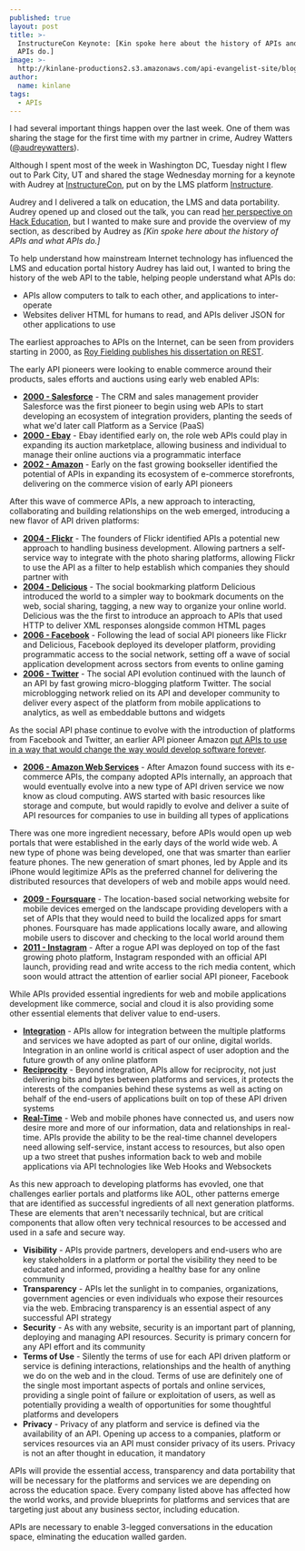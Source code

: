 ```yaml
---
published: true
layout: post
title: >-
  InstructureCon Keynote: [Kin spoke here about the history of APIs and what
  APIs do.]
image: >-
  http://kinlane-productions2.s3.amazonaws.com/api-evangelist-site/blog/instructurecon-keynote-utah.jpg
author:
  name: kinlane
tags:
  - APIs
---
```

I had several important things happen over the last week. One of them was sharing the stage for the first time with my partner in crime, Audrey Watters ([@audreywatters](https://twitter.com/audreywatters)).

Although I spent most of the week in Washington DC, Tuesday night I flew out to Park City, UT and shared the stage Wednesday morning for a keynote with Audrey at [InstructureCon](http://www.instructure.com/instructurecon "InstructureCon"), put on by the LMS platform [Instructure](http://www.instructure.com/ "LMS by Instructure").

Audrey and I delivered a talk on education, the LMS and data portability. Audrey opened up and closed out the talk, you can read [her perspective on Hack Education](http://hackeducation.com/2013/06/19/the-lms-as-portal-instructurecon/), but I wanted to make sure and provide the overview of my section, as described by Audrey as _\[Kin spoke here about the history of APIs and what APIs do.\]_

To help understand how mainstream Internet technology has influenced the LMS and education portal history Audrey has laid out, I wanted to bring the history of the web API to the table, helping people understand what APIs do:

*   APIs allow computers to talk to each other, and applications to inter-operate
*   Websites deliver HTML for humans to read, and APIs deliver JSON for other applications to use

The earliest approaches to APIs on the Internet, can be seen from providers starting in 2000, as [Roy Fielding publishes his dissertation on REST](https://www.ics.uci.edu/~fielding/pubs/dissertation/top.htm).

The early API pioneers were looking to enable commerce around their products, sales efforts and auctions using early web enabled APIs:

*   **[2000 - Salesforce](http://www.apievangelist.com/2011/01/28/history-of-apis-salesforce-com/ "History of Salesforce API")** - The CRM and sales management provider Salesforce was the first pioneer to begin using web APIs to start developing an ecosystem of integration providers, planting the seeds of what we'd later call Platform as a Service (PaaS)
*   **[2000 - Ebay](http://www.apievangelist.com/2011/01/26/history-of-apis-ebay/ "History of Ebay API")** - Ebay identified early on, the role web APIs could play in expanding its auction marketplace, allowing business and individual to manage their online auctions via a programmatic interface
*   **[2002 - Amazon](http://www.apievangelist.com/2011/01/28/history-of-apis-amazon-e-commerce/ "History of Amazon E-Commerce API")** - Early on the fast growing bookseller identified the potential of APIs in expanding its ecosystem of e-commerce storefronts, delivering on the commerce vision of early API pioneers

After this wave of commerce APIs, a new approach to interacting, collaborating and building relationships on the web emerged, introducing a new flavor of API driven platforms:

*   **[2004 - Flickr](/2011/02/09/history-of-apis-flickr-api/ "History of Flickr API")** \- The founders of Flickr identified APIs a potential new approach to handling business development. Allowing partners a self-service way to integrate with the photo sharing platforms, allowing Flickr to use the API as a filter to help establish which companies they should partner with
*   **[2004 - Delicious](/2013/06/09/history-of-apis-del-icio-us/ "History of Delicious API")** - The social bookmarking platform Delicious introduced the world to a simpler way to bookmark documents on the web, social sharing, tagging, a new way to organize your online world. Delicious was the the first to introduce an approach to APIs that used HTTP to deliver XML responses alongside common HTML pages
*   **[2006 - Facebook](http://www.apievangelist.com/2011/01/28/history-of-apis-facebook-development-platform/ "History of Facebook API")** - Following the lead of social API pioneers like Flickr and Delicious, Facebook deployed its developer platform, providing programmatic access to the social network, setting off a wave of social application development across sectors from events to online gaming
*   **[2006 - Twitter](http://www.apievangelist.com/2011/01/26/history-of-apis-twitter/)** - The social API evolution continued with the launch of an API by fast growing micro-blogging platform Twitter. The social microblogging network relied on its API and developer community to deliver every aspect of the platform from mobile applications to analytics, as well as embeddable buttons and widgets

As the social API phase continue to evolve with the introduction of platforms from Facebook and Twitter, an earlier API pioneer Amazon [put APIs to use in a way that would change the way would develop software forever](/2012/01/12/the-secret-to-amazons-success-internal-apis/).

*   **[2006 - Amazon Web Services](http://www.apievangelist.com/2011/03/12/history-of-apis-amazon-s3/)** - After Amazon found success with its e-commerce APIs, the company adopted APIs internally, an approach that would eventually evolve into a new type of API driven service we now know as cloud computing. AWS started with basic resources like storage and compute, but would rapidly to evolve and deliver a suite of API resources for companies to use in building all types of applications

There was one more ingredient necessary, before APIs would open up web portals that were established in the early days of the world wide web. A new type of phone was being developed, one that was smarter than earlier feature phones. The new generation of smart phones, led by Apple and its iPhone would legitimize APIs as the preferred channel for delivering the distributed resources that developers of web and mobile apps would need.

*   **[2009 - Foursquare](http://www.apievangelist.com/2011/03/11/history-of-apis-foursquare-api/ "History of Foursquare APIs")** - The location-based social networking website for mobile devices emerged on the landscape providing developers with a set of APIs that they would need to build the localized apps for smart phones. Foursquare has made applications locally aware, and allowing mobile users to discover and checking to the local world around them
*   **[2011 - Instagram](http://www.apievangelist.com/2011/03/11/history-of-apis-instagram-api/ "History of Instagram API")** - After a rogue API was deployed on top of the fast growing photo platform, Instagram responded with an official API launch, providing read and write access to the rich media content, which soon would attract the attention of earlier social API pioneer, Facebook

While APIs provided essential ingredients for web and mobile applications development like commerce, social and cloud it is also providing some other essential elements that deliver value to end-users.

*   **[Integration](http://integration.apievangelist.com "API Integration")** - APIs allow for integration between the multiple platforms and services we have adopted as part of our online, digital worlds. Integration in an online world is critical aspect of user adoption and the future growth of any online platform
*   **[Reciprocity](http://reciprocity.apievangelist.com "API Reciprocity")** - Beyond integration, APIs allow for reciprocity, not just delivering bits and bytes between platforms and services, it protects the interests of the companies behind these systems as well as acting on behalf of the end-users of applications built on top of these API driven systems
*   **[Real-Time](http://realtime.apievangelist.com/ "Real-Time APIs")** - Web and mobile phones have connected us, and users now desire more and more of our information, data and relationships in real-time. APIs provide the ability to be the real-time channel developers need allowing self-service, instant access to resources, but also open up a two street that pushes information back to web and mobile applications via API technologies like Web Hooks and Websockets

As this new approach to developing platforms has evovled, one that challenges earlier portals and platforms like AOL, other patterns emerge that are identified as successful ingredients of all next generation platforms. These are elements that aren't necessarily technical, but are critical components that allow often very technical resources to be accessed and used in a safe and secure way.

*   **Visibility** - APIs provide partners, developers and end-users who are key stakeholders in a platform or portal the visibility they need to be educated and informed, providing a healthy base for any online community
*   **Transparency** - APIs let the sunlight in to companies, organizations, government agencies or even individuals who expose their resources via the web. Embracing transparency is an essential aspect of any successful API strategy
*   **Security** - As with any website, security is an important part of planning, deploying and managing API resources. Security is primary concern for any API effort and its community
*   **Terms of Use** - Silently the terms of use for each API driven platform or service is defining interactions, relationships and the health of anything we do on the web and in the cloud. Terms of use are definitely one of the single most important aspects of portals and online services, providing a single point of failure or exploitation of users, as well as potentially providing a wealth of opportunities for some thoughtful platforms and developers
*   **Privacy** - Privacy of any platform and service is defined via the availability of an API. Opening up access to a companies, platform or services resources via an API must consider privacy of its users. Privacy is not an after thought in education, it mandatory

APIs will provide the essential access, transparency and data portability that will be necessary for the platforms and services we are depending on across the education space. Every company listed above has affected how the world works, and provide blueprints for platforms and services that are targeting just about any business sector, including education.

APIs are necessary to enable 3-legged conversations in the education space, elminating the education walled garden.